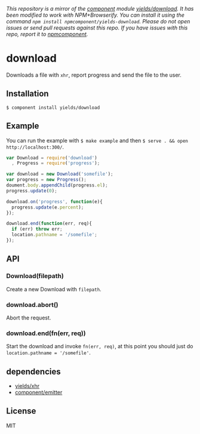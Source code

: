 *This repository is a mirror of the [component](http://component.io) module [yields/download](http://github.com/yields/download). It has been modified to work with NPM+Browserify. You can install it using the command `npm install npmcomponent/yields-download`. Please do not open issues or send pull requests against this repo. If you have issues with this repo, report it to [npmcomponent](https://github.com/airportyh/npmcomponent).*

# download

  Downloads a file with `xhr`, report progress and send the file to the user.

## Installation

    $ component install yields/download

## Example

You can run the example with `$ make example` and then `$ serve . && open http://localhost:300/`.

```js
var Download = require('download')
  , Progress = require('progress');

var download = new Download('somefile');
var progress = new Progress();
doument.body.appendChild(progress.el);
progress.update(0);

download.on('progress', function(e){
  progress.update(e.percent);
});

download.end(function(err, req){
  if (err) throw err;
  location.pathname = '/somefile';
});
```

## API

### Download(filepath)

Create a new Download with `filepath`.

### download.abort()

Abort the request.

### download.end(fn(err, req))

Start the download and invoke `fn(err, req)`, at this point you should just do `location.pathname = '/somefile'`.

## dependencies

  - [yields/xhr](https://github.com/yields/xhr)
  - [component/emitter](https://github.com/component/emitter)

## License

  MIT
